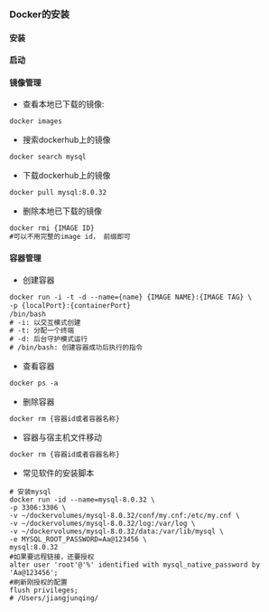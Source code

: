 ### Docker的安装
#### 安装
#### 启动
#### 镜像管理
- 查看本地已下载的镜像:
``` txt
docker images
```
- 搜索dockerhub上的镜像
``` txt
docker search mysql
```
- 下载dockerhub上的镜像
``` txt
docker pull mysql:8.0.32
```
- 删除本地已下载的镜像
``` txt
docker rmi {IMAGE ID}
#可以不用完整的image id， 前缀即可
```
#### 容器管理
- 创建容器
``` txt
docker run -i -t -d --name={name} {IMAGE NAME}:{IMAGE TAG} \
-p {localPort}:{containerPort}
/bin/bash
# -i: 以交互模式创建
# -t: 分配一个终端
# -d: 后台守护模式运行
# /bin/bash: 创建容器成功后执行的指令
```
- 查看容器
``` txt
docker ps -a
```
- 删除容器
``` txt
docker rm {容器id或者容器名称}
```

- 容器与宿主机文件移动
``` txt
docker rm {容器id或者容器名称}
```

- 常见软件的安装脚本
``` 
# 安装mysql
docker run -id --name=mysql-8.0.32 \
-p 3306:3306 \
-v ~/dockervolumes/mysql-8.0.32/conf/my.cnf:/etc/my.cnf \
-v ~/dockervolumes/mysql-8.0.32/log:/var/log \
-v ~/dockervolumes/mysql-8.0.32/data:/var/lib/mysql \
-e MYSQL_ROOT_PASSWORD=Aa@123456 \
mysql:8.0.32 
#如果要远程链接，还要授权
alter user 'root'@'%' identified with mysql_native_password by 'Aa@123456';
#刷新刚授权的配置
flush privileges;
# /Users/jiangjunqing/
```

 